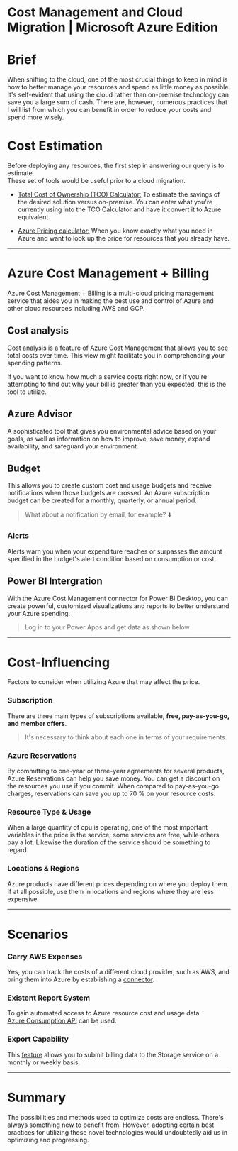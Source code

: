 # Cost Management and Cloud Migration | Microsoft Azure Edition

# Brief

When shifting to the cloud, one of the most crucial things to keep in mind is how to better manage your resources and spend as little money as possible. It's self-evident that using the cloud rather than on-premise technology can save you a large sum of cash. There are, however, numerous practices that I will list from which you can benefit in order to reduce your costs and spend more wisely.

# Cost Estimation

Before deploying any resources, the first step in answering our query is to estimate.  
These set of tools would be useful prior to a cloud migration.

* [Total Cost of Ownership (TCO) Calculator:](https://azure.microsoft.com/en-us/pricing/tco/calculator/) To estimate the savings of the desired solution versus on-premise. You can enter what you're currently using into the TCO Calculator and have it convert it to Azure equivalent.
    
* [Azure Pricing calculator:](https://azure.microsoft.com/fr-fr/pricing/calculator/) When you know exactly what you need in Azure and want to look up the price for resources that you already have.
    

---

# Azure Cost Management + Billing

Azure Cost Management + Billing is a multi-cloud pricing management service that aides you in making the best use and control of Azure and other cloud resources including AWS and GCP.

## Cost analysis

Cost analysis is a feature of Azure Cost Management that allows you to see total costs over time. This view might facilitate you in comprehending your spending patterns.

If you want to know how much a service costs right now, or if you're attempting to find out why your bill is greater than you expected, this is the tool to utilize.

## Azure Advisor

A sophisticated tool that gives you environmental advice based on your goals, as well as information on how to improve, save money, expand availability, and safeguard your environment.

## Budget

This allows you to create custom cost and usage budgets and receive notifications when those budgets are crossed. An Azure subscription budget can be created for a monthly, quarterly, or annual period.

> What about a notification by email, for example? ⬇️

### Alerts

Alerts warn you when your expenditure reaches or surpasses the amount specified in the budget's alert condition based on consumption or cost.

## Power BI Intergration

With the Azure Cost Management connector for Power BI Desktop, you can create powerful, customized visualizations and reports to better understand your Azure spending.

> Log in to your Power Apps and get data as shown below

---

# Cost-Influencing

Factors to consider when utilizing Azure that may affect the price.

### Subscription

There are three main types of subscriptions available, **free, pay-as-you-go, and member offers**.

> It's necessary to think about each one in terms of your requirements.

### Azure Reservations

By committing to one-year or three-year agreements for several products, Azure Reservations can help you save money. You can get a discount on the resources you use if you commit. When compared to pay-as-you-go charges, reservations can save you up to 70 % on your resource costs.

### Resource Type & Usage

When a large quantity of cpu is operating, one of the most important variables in the price is the service; some services are free, while others pay a lot. Likewise the duration of the service should be something to regard.

### Locations & Regions

Azure products have different prices depending on where you deploy them. If at all possible, use them in locations and regions where they are less expensive.

---

# Scenarios

### Carry AWS Expenses

Yes, you can track the costs of a different cloud provider, such as AWS, and bring them into Azure by establishing a [connector](https://docs.microsoft.com/en-us/azure/cost-management-billing/costs/aws-integration-set-up-configure).

### Existent Report System

To gain automated access to Azure resource cost and usage data.  
[Azure Consumption API](https://docs.microsoft.com/en-us/azure/cost-management-billing/manage/consumption-api-overview) can be used.

### Export Capability

This [feature](https://docs.microsoft.com/en-us/azure/cost-management-billing/costs/tutorial-export-acm-data?tabs=azure-portal) allows you to submit billing data to the Storage service on a monthly or weekly basis.

---

# Summary

The possibilities and methods used to optimize costs are endless. There's always something new to benefit from. However, adopting certain best practices for utilizing these novel technologies would undoubtedly aid us in optimizing and progressing.
